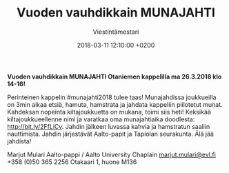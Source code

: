 ﻿---
layout: post
title: Vuoden vauhdikkain MUNAJAHTI
date: 2018-03-11 12:10:00 +0200
language: fin
author: Viestintämestari
categories: aalto workshopit
---
**Vuoden vauhdikkain MUNAJAHTI Otaniemen kappelilla ma 26.3.2018 klo 14-16!**

Perinteinen kappelin #munajahti2018 tulee taas! Munajahdissa joukkueilla on 3min aikaa etsiä, hamuta, hamstrata ja jahdata kappeliin piilotetut munat. Kahdeksan nopeinta kiltajoukkuetta on mukana, toimi siis heti! Keksikää kiltajoukkueellenne nimi ja varatkaa oma munajahtiaika doodlesta: <http://bit.ly/2FfLiCv>. Jahdin jälkeen luvassa kahvia ja hamstratun saaliin nauttimista. Jahdin järjestävät Aalto-papit ja Tapiolan seurakunta. Älä jää jahdista!
 

Marjut Mulari
Aalto-pappi / Aalto University Chaplain
marjut.mulari@evl.fi
+358 (0)50 365 2256
Otakaari 1, huone M136